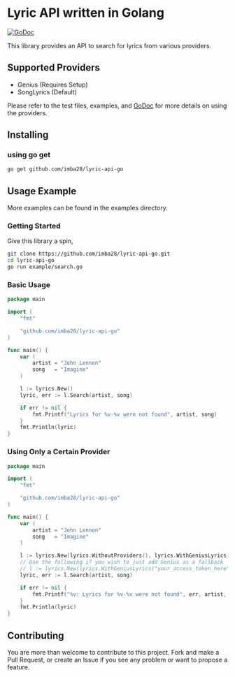 # Lyric API written in Golang

[![GoDoc](https://godoc.org/github.com/imba28/lyric-api-go?status.svg)](https://godoc.org/github.com/imba28/lyric-api-go)

This library provides an API to search for lyrics from various providers.

## Supported Providers

- Genius (Requires Setup)
- SongLyrics (Default)

Please refer to the test files, examples, and [GoDoc](https://godoc.org/github.com/imba28/lyric-api-go) for more details
on using the providers.

## Installing

### using go get

```sh
go get github.com/imba28/lyric-api-go
```

## Usage Example

More examples can be found in the examples directory.

### Getting Started

Give this library a spin,

```sh
git clone https://github.com/imba28/lyric-api-go.git
cd lyric-api-go
go run example/search.go
```

### Basic Usage

```go
package main

import (
    "fmt"

    "github.com/imba28/lyric-api-go"
)

func main() {
    var (
        artist = "John Lennon"
        song   = "Imagine"
    )

    l := lyrics.New()
    lyric, err := l.Search(artist, song)

    if err != nil {
        fmt.Printf("Lyrics for %v-%v were not found", artist, song)
    }
    fmt.Println(lyric)
}
```

### Using Only a Certain Provider

```go
package main

import (
    "fmt"

    "github.com/imba28/lyric-api-go"
)

func main() {
    var (
        artist = "John Lennon"
        song   = "Imagine"
    )

    l := lyrics.New(lyrics.WithoutProviders(), lyrics.WithGeniusLyrics("your_access_token_here"))
    // Use the following if you wish to just add Genius as a fallback
    // l := lyrics.New(lyrics.WithGeniusLyrics("your_access_token_here"))
    lyric, err := l.Search(artist, song)

    if err != nil {
        fmt.Printf("%v: Lyrics for %v-%v were not found", err, artist, song)
    }
    fmt.Println(lyric)
}
```

## Contributing

You are more than welcome to contribute to this project. Fork and
make a Pull Request, or create an Issue if you see any problem or want to propose a feature.
